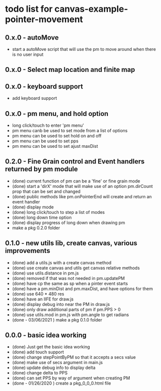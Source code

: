 # todo list for canvas-example-pointer-movement

## 0.x.0 - autoMove
* start a autoMove script that will use the pm to move around when there is no user input

## 0.x.0 - Select map location and finite map

## 0.x.0 - keyboard support
* add keyboard support

## 0.x.0 - pm menu, and hold option
* long click/touch to enter 'pm menu'
* pm menu canb be used to set mode from a list of options
* pm menu can be used to set hold on and off
* pm menu can be used to set pps
* pm menu can be used to set ajust maxDist

## 0.2.0 - Fine Grain control and Event handlers returned by pm module
* (done) current function of pm can be a 'fine'  or fine grain mode
* (done) start a 'dirX' mode that will make use of an option pm.dirCount prop that can be set and changed
* (done) public methods like pm.onPointerEnd will create and return an event handler
* (done) display mode
* (done) long click/touch to step a list of modes
* (done) long down time option
* (done) display progress of long down when drawing pm
* make a pkg 0.2.0 folder

## 0.1.0 - new utils lib, create canvas, various improvements
* (done) add a utils.js with a create canvas method
* (done) use create canvas and utils get canvas relative methods
* (done) use utils.distance in pm.js
* (done) removed if that was not needed in pm.updatePM
* (done) have cp the same as sp when a pinter event starts
* (done) have a pm.minDist and pm.maxDist, and have options for them
* (done) use 640 * 480 res
* (done) have an IIFE for draw.js
* (done) display debug into near the PM in draw.js
* (done) only draw additional parts of pm if pm.PPS > 0
* (done) use utils.mod in pm.js with pm.angle to get radians
* (done - 03/06/2021 ) make a pkg 0.1.0 folder

## 0.0.0 - basic idea working
* (done) Just get the basic idea working
* (done) add touch support
* (done) change stepPointByPM so that it accepts a secs value
* (done) make use of secs argument in main.js
* (done) update debug info to display delta
* (done) change delta to PPS
* (done) can set PPS by way of argument when creating PM
* (done - 01/26/2020 ) create a pkg_0_0_0.html file